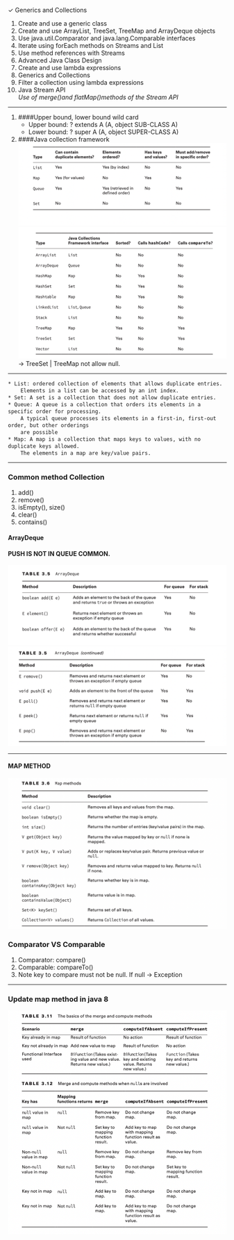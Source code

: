 ✓ Generics and Collections  
1. Create and use a generic class
2. Create and use ArrayList, TreeSet, TreeMap and ArrayDeque
objects 
3. Use java.util.Comparator and java.lang.Comparable interfaces
4. Iterate using forEach methods on Streams and List
5. Use method references with Streams  
6. Advanced Java Class Design
7. Create and use lambda expressions
8. Generics and Collections
9. Filter a collection using lambda expressions
10. Java Stream API  
 *Use of merge()and flatMap()methods of the Stream API*

***
1. ####Upper bound, lower bound wild card  
   * Upper bound: ? extends A (A, object SUB-CLASS A)  
   * Lower bound: ? super A (A, object SUPER-CLASS A)  
2. ####Java collection framework
![markdown](collection_1.png)
![markdown](collection_2.png)
-> TreeSet | TreeMap not allow null.
***
    * List: ordered collection of elements that allows duplicate entries.  
        Elements in a list can be accessed by an int index.
    * Set: A set is a collection that does not allow duplicate entries.
    * Queue: A queue is a collection that orders its elements in a specific order for processing.
        A typical queue processes its elements in a first-in, first-out order, but other orderings
        are possible
    * Map: A map is a collection that maps keys to values, with no duplicate keys allowed.
        The elements in a map are key/value pairs.  
***
### Common method Collection
1. add()
2. remove()
3. isEmpty(), size()
4. clear()
5. contains()
#### ArrayDeque
#### PUSH IS NOT IN QUEUE COMMON.
![markdown](3.png)
![markdown](4.png)
***
#### MAP METHOD
![markdown](5.png)

### Comparator VS Comparable
1. Comparator: compare()
2. Comparable: compareTo() 
3. Note key to compare must not be null. If null -> Exception 

***
### Update map method in java 8
![markdown](6.png)
